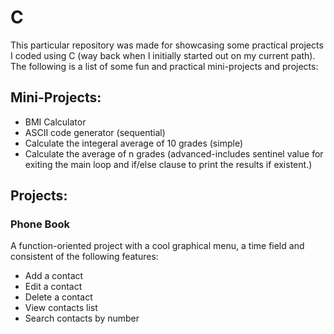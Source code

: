 <h1>C</h1>
This particular repository was made for showcasing some practical projects I coded using C (way back when I initially started out on my current path).
<br>
The following is a list of some fun and practical mini-projects and projects:
<h2>
  Mini-Projects:
</h2>
  <ul>
    <li>
      BMI Calculator
    </li>
    <li>
      ASCII code generator (sequential)
    </li>
    <li>
      Calculate the integeral average of 10 grades (simple)
    </li>
    <li>
      Calculate the average of n grades (advanced-includes sentinel value for exiting the main loop and if/else clause to print the     results if existent.)
    </li>
  </ul>

<h2>
  Projects:
</h2>
    <h3>
      Phone Book
    </h3>
    <p>A function-oriented project with a cool graphical menu, a time field and consistent of the following features:</p>
      <ul>
      <li>
        Add a contact
      </li>
      <li>
        Edit a contact
      </li>
      <li>
        Delete a contact
      </li>
      <li>
        View contacts list
      </li>
      <li>
        Search contacts by number
      </li>
